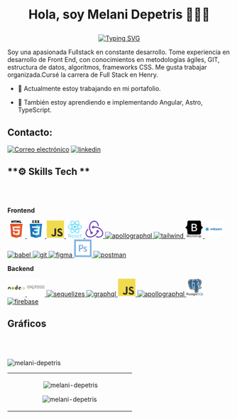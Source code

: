 <h1 align="center"><p>Hola, soy Melani Depetris 👋👩‍💻</p></h1>

<p align="center">
<a href="https://git.io/typing-svg"><img src="https://readme-typing-svg.demolab.com?font=Fira+Code&weight=600&size=22&pause=1000&color=F77895&center=true&vCenter=true&random=true&width=435&lines=Full+Stack+Developer!+%F0%9F%92%95" alt="Typing SVG" /></a>
</p>

Soy una apasionada Fullstack en constante desarrollo. Tome experiencia en desarrollo de Front End, con conocimientos en metodologías ágiles, GIT, estructura de datos, algoritmos, frameworks CSS. Me gusta trabajar organizada.Cursé la carrera de Full Stack en Henry. 

- 🔭 Actualmente estoy trabajando en mi portafolio.  
  
- 🌱 También estoy aprendiendo e implementando Angular, Astro, TypeScript.

## **Contacto:**

[![Correo electrónico](https://img.shields.io/badge/Correo-white?style=for-the-badge&logo=gmail)](mailto:depetrismelanie@gmail.com?Subject=Agenda%20De%20Entrevista%20Para:)
[![linkedin](https://img.shields.io/badge/linkedin-0A66C2?style=for-the-badge&logo=linkedin&logoColor=white)](https://www.linkedin.com/in/melani-depetris/)

## **⚙️ Skills Tech **
<br><br>

**Frontend**
<p align="left"> 
  
<a href="https://www.w3.org/html/" target="_blank" rel="noreferrer"> <img src="https://raw.githubusercontent.com/devicons/devicon/master/icons/html5/html5-original-wordmark.svg" alt="html5" width="40" height="40"/> </a> 
<a href="https://www.w3schools.com/css/" target="_blank" rel="noreferrer"> <img src="https://raw.githubusercontent.com/devicons/devicon/master/icons/css3/css3-original-wordmark.svg" alt="css3" width="40" height="40"/> </a> 
<a href="https://developer.mozilla.org/en-US/docs/Web/JavaScript" target="_blank" rel="noreferrer"> <img src="https://raw.githubusercontent.com/devicons/devicon/master/icons/javascript/javascript-original.svg" alt="javascript" width="40" height="40"/> </a> 
<a href="https://reactjs.org/" target="_blank" rel="noreferrer"> <img src="https://raw.githubusercontent.com/devicons/devicon/master/icons/react/react-original-wordmark.svg" alt="react" width="40" height="40"/> </a> 
<a href="https://redux.js.org" target="_blank" rel="noreferrer"> <img src="https://raw.githubusercontent.com/devicons/devicon/master/icons/redux/redux-original.svg" alt="redux" width="40" height="40"/> </a> 
<a href="https://www.apollographql.com/" target="_blank" rel="noreferrer"> <img src="https://www.vectorlogo.zone/logos/apollographql/apollographql-icon.svg" alt="apollographql" width="40" height="40"/> </a> 
<a href="https://tailwindcss.com/" target="_blank" rel="noreferrer"> <img src="https://www.vectorlogo.zone/logos/tailwindcss/tailwindcss-icon.svg" alt="tailwind" width="40" height="40"/> </a> 
<a href="https://getbootstrap.com" target="_blank" rel="noreferrer"> <img src="https://raw.githubusercontent.com/devicons/devicon/master/icons/bootstrap/bootstrap-plain-wordmark.svg" alt="bootstrap" width="40" height="40"/> </a>
<a href="https://webpack.js.org" target="_blank" rel="noreferrer"> <img src="https://raw.githubusercontent.com/devicons/devicon/d00d0969292a6569d45b06d3f350f463a0107b0d/icons/webpack/webpack-original-wordmark.svg" alt="webpack" width="40" height="40"/> </a> 
<a href="https://babeljs.io/" target="_blank" rel="noreferrer"> <img src="https://www.vectorlogo.zone/logos/babeljs/babeljs-icon.svg" alt="babel" width="40" height="40"/> </a>
<a href="https://git-scm.com/" target="_blank" rel="noreferrer"> <img src="https://www.vectorlogo.zone/logos/git-scm/git-scm-icon.svg" alt="git" width="40" height="40"/> </a> 
<a href="https://www.figma.com/" target="_blank" rel="noreferrer"> <img src="https://www.vectorlogo.zone/logos/figma/figma-icon.svg" alt="figma" width="40" height="40"/> </a> 
<a href="https://www.photoshop.com/en" target="_blank" rel="noreferrer"> <img src="https://raw.githubusercontent.com/devicons/devicon/master/icons/photoshop/photoshop-line.svg" alt="photoshop" width="40" height="40"/> </a> 
<a href="https://postman.com" target="_blank" rel="noreferrer"> <img src="https://www.vectorlogo.zone/logos/getpostman/getpostman-icon.svg" alt="postman" width="40" height="40"/> </a> 
</p>

**Backend**
<p align="left">
</p>

<p align="left">
<a href="https://nodejs.org" target="_blank" rel="noreferrer"> <img src="https://raw.githubusercontent.com/devicons/devicon/master/icons/nodejs/nodejs-original-wordmark.svg" alt="nodejs" width="40" height="40"/> </a> 
<a href="https://expressjs.com" target="_blank" rel="noreferrer"> <img src="https://raw.githubusercontent.com/devicons/devicon/master/icons/express/express-original-wordmark.svg" alt="express" width="40" height="40"/> </a> 
<a href="https://sequelize.org/" target="_blank" rel="noreferrer"> <img src="https://www.vectorlogo.zone/logos/sequelizejs/sequelizejs-icon.svg" alt="sequelizes" width="40" height="40"/> </a> 
<a href="https://graphql.org" target="_blank" rel="noreferrer"> <img src="https://www.vectorlogo.zone/logos/graphql/graphql-icon.svg" alt="graphql" width="40" height="40"/> </a> 
<a href="https://developer.mozilla.org/en-US/docs/Web/JavaScript" target="_blank" rel="noreferrer"> <img src="https://raw.githubusercontent.com/devicons/devicon/master/icons/javascript/javascript-original.svg" alt="javascript" width="40" height="40"/> </a> 
<a href="https://www.apollographql.com/" target="_blank" rel="noreferrer"> <img src="https://www.vectorlogo.zone/logos/apollographql/apollographql-icon.svg" alt="apollographql" width="40" height="40"/> </a> 
<a href="https://www.postgresql.org" target="_blank" rel="noreferrer"> <img src="https://raw.githubusercontent.com/devicons/devicon/master/icons/postgresql/postgresql-original-wordmark.svg" alt="postgresql" width="40" height="40"/> </a> 
<a href="https://firebase.google.com/" target="_blank" rel="noreferrer"> <img src="https://www.vectorlogo.zone/logos/firebase/firebase-icon.svg" alt="firebase" width="40" height="40"/> </a>
</p>

## **Gráficos**
 <br><br>

<p><img align="center" src="https://github-readme-stats.vercel.app/api/top-langs?username=melani-depetris&theme=dar&show_icons=true&locale=en&layout=compact" alt="melani-depetris" /></p>
<table align="center">
<tr border="none">
<td width="50%" align="center">
<p>&nbsp;<img align="center" src="https://github-readme-stats.vercel.app/api?username=melani-depetris&theme=dar&show_icons=true&locale=en" alt="melani-depetris" /></p>
<p><img align="center" src="https://github-readme-streak-stats.herokuapp.com/?user=melani-depetris&theme=dar" alt="melani-depetris" /></p>
</td>


</tr>
</table>


<!--
**Melani-Depetris/Melani-Depetris** is a ✨ _special_ ✨ repository because its `README.md` (this file) appears on your GitHub profile.

Here are some ideas to get you started:

- 🔭 I’m currently working on ...
- 🌱 I’m currently learning ...
- 👯 I’m looking to collaborate on ...
- 🤔 I’m looking for help with ...
- 💬 Ask me about ...
- 📫 How to reach me: ...
- 😄 Pronouns: ...
- ⚡ Fun fact: ...
-->
